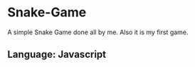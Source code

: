 # Snake-Game

A simple Snake Game done all by me.
Also it is my first game.

## Language: Javascript
